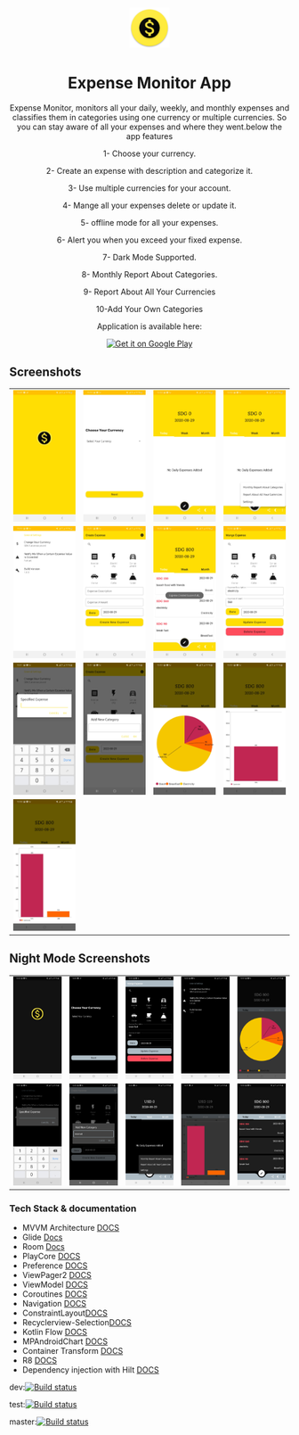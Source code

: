 <div align="center">

# ![alt text](https://github.com/ELTEGANI/ExpenseMonitorApp/blob/master/app/screenshots/logo.png)   
     
# Expense Monitor App
        
Expense Monitor, monitors all your daily, weekly, and monthly expenses and classifies them in categories using one currency or multiple currencies. So you can stay aware of all your expenses and where they went.below the app features

1- Choose your currency.

2- Create an expense with description and categorize it.

3- Use multiple currencies for your account.

4- Mange all your expenses delete or update it.

5- offline mode for all your expenses.

6- Alert you when you exceed your fixed expense.

7- Dark Mode Supported.

8- Monthly Report About Categories.

9- Report About All Your Currencies

10-Add Your Own Categories

Application is available here:

<a href='https://play.google.com/store/apps/details?id=com.monitoryourexpenses.expenses'><img alt='Get it on Google Play' src='https://play.google.com/intl/en_us/badges/images/generic/en_badge_web_generic.png' height="80"/></a>

</div>

## Screenshots
<table align="center">
        <tr>
          <td><img src = "app/screenshots/1_L.jpg" ></td>
          <td><img src = "app/screenshots/2_L.jpg" ></td>
          <td><img src = "app/screenshots/3_L.jpg" ></td>
          <td><img src = "app/screenshots/4_L.jpg" ></td>
        </tr>
      <tr>
        <td><img src = "app/screenshots/5_L.jpg" ></td>
        <td><img src = "app/screenshots/6_L.jpg" ></td>
        <td><img src = "app/screenshots/7_L.jpg" ></td>
        <td><img src = "app/screenshots/8_L.jpg" ></td>
      </tr>
       <tr>
              <td><img src = "app/screenshots/9_L.jpg" ></td>
              <td><img src = "app/screenshots/10_L.jpg" ></td>
              <td><img src = "app/screenshots/11_L.jpg" ></td>
              <td><img src = "app/screenshots/12_L.jpg" ></td>
       </tr>
       <tr>
              <td><img src = "app/screenshots/13_L.jpg" ></td>
       </tr>
</table> 

## Night Mode Screenshots
<table align="center">
        <tr>
          <td><img src = "app/screenshots/1_D.jpg" ></td>
          <td><img src = "app/screenshots/2_D.jpg" ></td>
          <td><img src = "app/screenshots/3_D.jpg" ></td>
          <td><img src = "app/screenshots/4_D.jpg" ></td>
          <td><img src = "app/screenshots/5_D.jpg" ></td>
        </tr>
      <tr>
        <td><img src = "app/screenshots/6_D.jpg" ></td>
        <td><img src = "app/screenshots/7_D.jpg" ></td>
        <td><img src = "app/screenshots/8_D.jpg" ></td>
        <td><img src = "app/screenshots/9_D.jpg" ></td>
        <td><img src = "app/screenshots/10_D.jpg" ></td>
       </tr>
</table> 

### Tech Stack & documentation
- MVVM Architecture [DOCS](https://developer.android.com/jetpack/guide)
- Glide [Docs](https://bumptech.github.io/glide/)
- Room [Docs](https://developer.android.com/jetpack/androidx/releases/room)
- PlayCore [DOCS](https://developer.android.com/guide/playcore)
- Preference [DOCS](https://developer.android.com/reference/android/preference/Preference)
- ViewPager2 [DOCS](https://developer.android.com/jetpack/androidx/releases/viewpager2)
- ViewModel [DOCS](https://developer.android.com/topic/libraries/architecture/viewmodel)
- Coroutines [DOCS](https://developer.android.com/kotlin/coroutines)
- Navigation [DOCS](https://developer.android.com/guide/navigation/navigation-getting-started)
- ConstraintLayout[DOCS](https://developer.android.com/reference/androidx/constraintlayout/widget/ConstraintLayout)
- Recyclerview-Selection[DOCS](https://developer.android.com/reference/kotlin/androidx/recyclerview/selection/package-summary)
- Kotlin Flow [DOCS](https://kotlinlang.org/docs/reference/coroutines/flow.html)
- MPAndroidChart [DOCS](https://github.com/PhilJay/MPAndroidChart)
- Container Transform [DOCS](https://github.com/material-components/material-components-android/blob/master/docs/theming/Motion.md)
- R8 [DOCS](https://developer.android.com/studio/build/shrink-code)
- Dependency injection with Hilt [DOCS](https://developer.android.com/training/dependency-injection/hilt-android)


dev:[![Build status](https://build.appcenter.ms/v0.1/apps/da6402fe-c7ef-4073-8b1f-7149be87e03e/branches/dev/badge)](https://appcenter.ms)

test:[![Build status](https://build.appcenter.ms/v0.1/apps/da6402fe-c7ef-4073-8b1f-7149be87e03e/branches/test/badge)](https://appcenter.ms)

master:[![Build status](https://build.appcenter.ms/v0.1/apps/da6402fe-c7ef-4073-8b1f-7149be87e03e/branches/master/badge)](https://appcenter.ms)